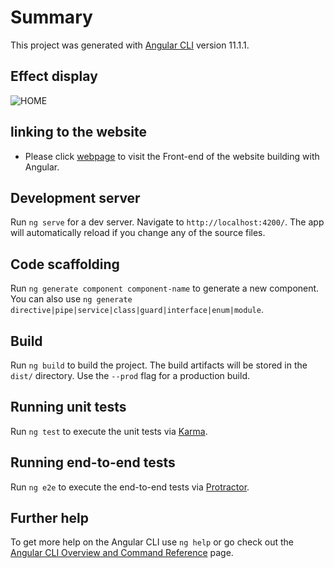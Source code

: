 # Summary 

This project was generated with [Angular CLI](https://github.com/angular/angular-cli) version 11.1.1.

## Effect display
![HOME](https://github.com/lin00170/AngularPHP/blob/main/picture/store.gif)

## linking to the website
- Please click [webpage](https://feixiangdjames.github.io/webproject/) to visit the Front-end of the website building with Angular.

## Development server

Run `ng serve` for a dev server. Navigate to `http://localhost:4200/`. The app will automatically reload if you change any of the source files.

## Code scaffolding

Run `ng generate component component-name` to generate a new component. You can also use `ng generate directive|pipe|service|class|guard|interface|enum|module`.

## Build

Run `ng build` to build the project. The build artifacts will be stored in the `dist/` directory. Use the `--prod` flag for a production build.

## Running unit tests

Run `ng test` to execute the unit tests via [Karma](https://karma-runner.github.io).

## Running end-to-end tests

Run `ng e2e` to execute the end-to-end tests via [Protractor](http://www.protractortest.org/).

## Further help

To get more help on the Angular CLI use `ng help` or go check out the [Angular CLI Overview and Command Reference](https://angular.io/cli) page.
